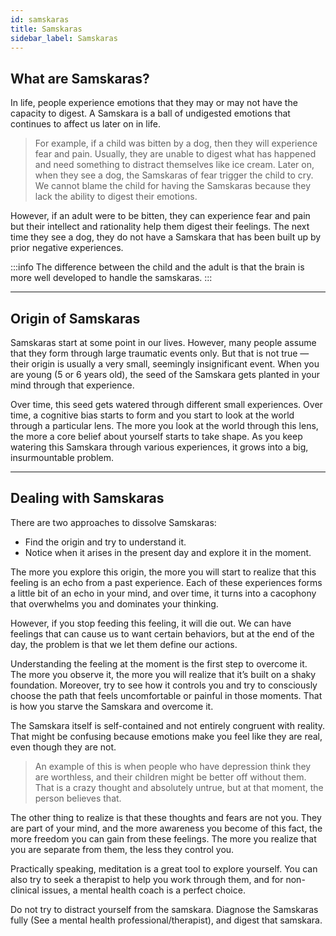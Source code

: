 ```yaml
---
id: samskaras
title: Samskaras
sidebar_label: Samskaras
---
```


## What are Samskaras?
In life, people experience emotions that they may or may not have the capacity to digest. A Samskara is a ball of undigested emotions that continues to affect us later on in life.

> For example, if a child was bitten by a dog, then they will experience fear and pain. Usually, they are unable to digest what has happened and need something to distract themselves like ice cream. Later on, when they see a dog, the Samskaras of fear trigger the child to cry. We cannot blame the child for having the Samskaras because they lack the ability to digest their emotions.

However, if an adult were to be bitten, they can experience fear and pain but their intellect and rationality help them digest their feelings. The next time they see a dog, they do not have a Samskara that has been built up by prior negative experiences.

:::info
The difference between the child and the adult is that the brain is more well developed to handle the samskaras.
:::

---

## Origin of Samskaras
Samskaras start at some point in our lives. However, many people assume that they form through large traumatic events only. But that is not true — their origin is usually a very small, seemingly insignificant event. When you are young (5 or 6 years old), the seed of the Samskara gets planted in your mind through that experience.

Over time, this seed gets watered through different small experiences. Over time, a cognitive bias starts to form and you start to look at the world through a particular lens. The more you look at the world through this lens, the more a core belief about yourself starts to take shape. As you keep watering this Samskara through various experiences, it grows into a big, insurmountable problem.

---

## Dealing with Samskaras
There are two approaches to dissolve Samskaras:

* Find the origin and try to understand it.  
* Notice when it arises in the present day and explore it in the moment.

The more you explore this origin, the more you will start to realize that this feeling is an echo from a past experience. Each of these experiences forms a little bit of an echo in your mind, and over time, it turns into a cacophony that overwhelms you and dominates your thinking.

However, if you stop feeding this feeling, it will die out. We can have feelings that can cause us to want certain behaviors, but at the end of the day, the problem is that we let them define our actions.

Understanding the feeling at the moment is the first step to overcome it. The more you observe it, the more you will realize that it’s built on a shaky foundation. Moreover, try to see how it controls you and try to consciously choose the path that feels uncomfortable or painful in those moments. That is how you starve the Samskara and overcome it.

The Samskara itself is self-contained and not entirely congruent with reality. That might be confusing because emotions make you feel like they are real, even though they are not.

> An example of this is when people who have depression think they are worthless, and their children might be better off without them. That is a crazy thought and absolutely untrue, but at that moment, the person believes that.

The other thing to realize is that these thoughts and fears are not you. They are part of your mind, and the more awareness you become of this fact, the more freedom you can gain from these feelings. The more you realize that you are separate from them, the less they control you.

Practically speaking, meditation is a great tool to explore yourself. You can also try to seek a therapist to help you work through them, and for non-clinical issues, a mental health coach is a perfect choice.

Do not try to distract yourself from the samskara. Diagnose the Samskaras fully (See a mental health professional/therapist), and digest that samskara.